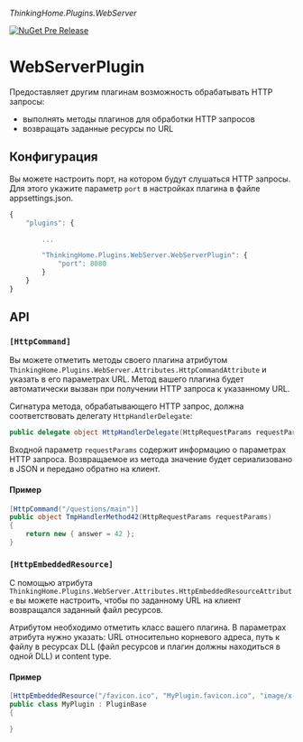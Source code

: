 *ThinkingHome.Plugins.WebServer* 

[![NuGet Pre Release](https://img.shields.io/nuget/vpre/ThinkingHome.Plugins.WebServer.svg)](https://www.nuget.org/packages/ThinkingHome.Plugins.WebServer)

# WebServerPlugin

Предоставляет другим плагинам возможность обрабатывать HTTP запросы:

- выполнять методы плагинов для обработки HTTP запросов
- возвращать заданные ресурсы по URL

## Конфигурация

Вы можете настроить порт, на котором будут слушаться HTTP запросы. Для этого укажите параметр `port` в настройках плагина в файле appsettings.json.

```js
{
    "plugins": {

        ...

        "ThinkingHome.Plugins.WebServer.WebServerPlugin": {
            "port": 8080
        }
    }
}
```

## API

### `[HttpCommand]`

Вы можете отметить методы своего плагина атрибутом `ThinkingHome.Plugins.WebServer.Attributes.HttpCommandAttribute` и указать в его параметрах URL. Метод вашего плагина будет автоматически вызван при получении HTTP запроса к указанному URL.

Сигнатура метода, обрабатывающего HTTP запрос, должна соответствовать делегату `HttpHandlerDelegate`:

```csharp
public delegate object HttpHandlerDelegate(HttpRequestParams requestParams);
```

Входной параметр `requestParams` содержит информацию о параметрах HTTP запроса. Возвращаемое из метода значение будет сериализовано в JSON и передано обратно на клиент.

#### Пример

```csharp
[HttpCommand("/questions/main")]
public object TmpHandlerMethod42(HttpRequestParams requestParams)
{
    return new { answer = 42 };
}
```

### `[HttpEmbeddedResource]`

С помощью атрибута `ThinkingHome.Plugins.WebServer.Attributes.HttpEmbeddedResourceAttribute` вы можете настроить, чтобы по заданному URL на клиент возвращался заданный файл ресурсов.

Атрибутом необходимо отметить класс вашего плагина. В параметрах атрибута нужно указать: URL относительно корневого адреса, путь к файлу в ресурсах DLL (файл ресурсов и плагин должны находиться в одной DLL) и content type.

#### Пример

```csharp
[HttpEmbeddedResource("/favicon.ico", "MyPlugin.favicon.ico", "image/x-icon")]
public class MyPlugin : PluginBase
{

}
```
